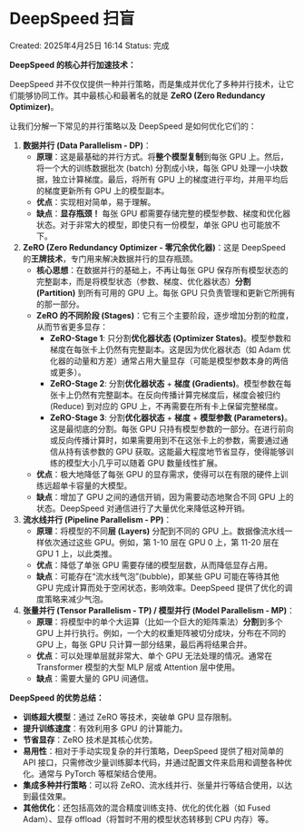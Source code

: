 # DeepSpeed 扫盲

Created: 2025年4月25日 16:14
Status: 完成

**DeepSpeed 的核心并行加速技术：**

DeepSpeed 并不仅仅提供一种并行策略，而是集成并优化了多种并行技术，让它们能够协同工作。其中最核心和最著名的就是 **ZeRO (Zero Redundancy Optimizer)**。

让我们分解一下常见的并行策略以及 DeepSpeed 是如何优化它们的：

1. **数据并行 (Data Parallelism - DP)**：
    - **原理**：这是最基础的并行方式。将**整个模型复制**到每张 GPU 上。然后，将一个大的训练数据批次 (batch) 分割成小块，每张 GPU 处理一小块数据，独立计算梯度。最后，将所有 GPU 上的梯度进行平均，并用平均后的梯度更新所有 GPU 上的模型副本。
    - **优点**：实现相对简单，易于理解。
    - **缺点**：**显存瓶颈！** 每张 GPU 都需要存储完整的模型参数、梯度和优化器状态。对于非常大的模型，即使只有一份模型，单张 GPU 也可能放不下。
2. **ZeRO (Zero Redundancy Optimizer - 零冗余优化器)**：这是 DeepSpeed 的**王牌技术**，专门用来解决数据并行的显存瓶颈。
    - **核心思想**：在数据并行的基础上，不再让每张 GPU 保存所有模型状态的完整副本，而是将模型状态（参数、梯度、优化器状态）**分割 (Partition)** 到所有可用的 GPU 上。每张 GPU 只负责管理和更新它所拥有的那一部分。
    - **ZeRO 的不同阶段 (Stages)**：它有三个主要阶段，逐步增加分割的粒度，从而节省更多显存：
        - **ZeRO-Stage 1**: 只分割**优化器状态 (Optimizer States)**。模型参数和梯度在每张卡上仍然有完整副本。这是因为优化器状态（如 Adam 优化器的动量和方差）通常占用大量显存（可能是模型参数本身的两倍或更多）。
        - **ZeRO-Stage 2**: 分割**优化器状态** + **梯度 (Gradients)**。模型参数在每张卡上仍然有完整副本。在反向传播计算完梯度后，梯度会被归约 (Reduce) 到对应的 GPU 上，不再需要在所有卡上保留完整梯度。
        - **ZeRO-Stage 3**: 分割**优化器状态** + **梯度** + **模型参数 (Parameters)**。这是最彻底的分割。每张 GPU 只持有模型参数的一部分。在进行前向或反向传播计算时，如果需要用到不在这张卡上的参数，需要通过通信从持有该参数的 GPU 获取。这能最大程度地节省显存，使得能够训练的模型大小几乎可以随着 GPU 数量线性扩展。
    - **优点**：极大地降低了每张 GPU 的显存需求，使得可以在有限的硬件上训练远超单卡容量的大模型。
    - **缺点**：增加了 GPU 之间的通信开销，因为需要动态地聚合不同 GPU 上的状态。DeepSpeed 对通信进行了大量优化来降低这种开销。
3. **流水线并行 (Pipeline Parallelism - PP)**：
    - **原理**：将模型的不同**层 (Layers)** 分配到不同的 GPU 上。数据像流水线一样依次通过这些 GPU。例如，第 1-10 层在 GPU 0 上，第 11-20 层在 GPU 1 上，以此类推。
    - **优点**：降低了单张 GPU 需要存储的模型层数，从而降低显存占用。
    - **缺点**：可能存在“流水线气泡”(bubble)，即某些 GPU 可能在等待其他 GPU 完成计算而处于空闲状态，影响效率。DeepSpeed 提供了优化的调度策略来减少气泡。
4. **张量并行 (Tensor Parallelism - TP) / 模型并行 (Model Parallelism - MP)**：
    - **原理**：将模型中的单个大运算（比如一个巨大的矩阵乘法）**分割**到多个 GPU 上并行执行。例如，一个大的权重矩阵被切分成块，分布在不同的 GPU 上，每张 GPU 只计算一部分结果，最后再将结果合并。
    - **优点**：可以处理单层就非常大、单个 GPU 无法处理的情况。通常在 Transformer 模型的大型 MLP 层或 Attention 层中使用。
    - **缺点**：需要大量的 GPU 间通信。

**DeepSpeed 的优势总结：**

- **训练超大模型**：通过 ZeRO 等技术，突破单 GPU 显存限制。
- **提升训练速度**：有效利用多 GPU 的计算能力。
- **节省显存**：ZeRO 技术是其核心优势。
- **易用性**：相对于手动实现复杂的并行策略，DeepSpeed 提供了相对简单的 API 接口，只需修改少量训练脚本代码，并通过配置文件来启用和调整各种优化。通常与 PyTorch 等框架结合使用。
- **集成多种并行策略**：可以将 ZeRO、流水线并行、张量并行等结合使用，以达到最佳效果。
- **其他优化**：还包括高效的混合精度训练支持、优化的优化器（如 Fused Adam）、显存 offload（将暂时不用的模型状态转移到 CPU 内存）等。